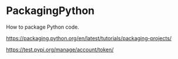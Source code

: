 # PackagingPython
How to package Python code.

https://packaging.python.org/en/latest/tutorials/packaging-projects/

https://test.pypi.org/manage/account/token/
